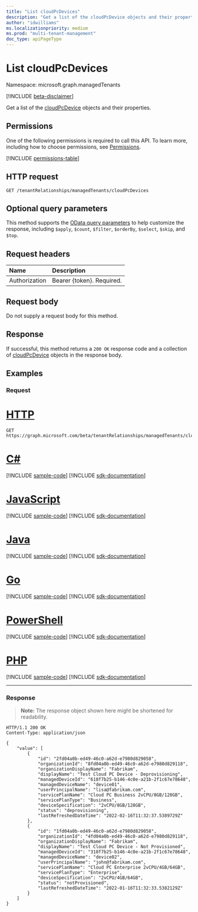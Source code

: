 ```yaml
---
title: "List cloudPcDevices"
description: "Get a list of the cloudPcDevice objects and their properties."
author: "idwilliams"
ms.localizationpriority: medium
ms.prod: "multi-tenant-management"
doc_type: apiPageType
---
```


# List cloudPcDevices
Namespace: microsoft.graph.managedTenants

[!INCLUDE [beta-disclaimer](../../includes/beta-disclaimer.md)]

Get a list of the [cloudPcDevice](../resources/managedtenants-cloudpcdevice.md) objects and their properties.

## Permissions
One of the following permissions is required to call this API. To learn more, including how to choose permissions, see [Permissions](/graph/permissions-reference).

<!-- { "blockType": "permissions", "name": "managedtenants_managedtenant_list_cloudpcdevices" } -->
[!INCLUDE [permissions-table](../includes/permissions/managedtenants-managedtenant-list-cloudpcdevices-permissions.md)]

## HTTP request

<!-- {
  "blockType": "ignored"
}
-->
``` http
GET /tenantRelationships/managedTenants/cloudPcDevices
```

## Optional query parameters
This method supports the [OData query parameters](/graph/query-parameters) to help customize the response, including `$apply`, `$count`, `$filter`, `$orderBy`, `$select`, `$skip`, and `$top`.

## Request headers
|Name|Description|
|:---|:---|
|Authorization|Bearer {token}. Required.|

## Request body
Do not supply a request body for this method.

## Response

If successful, this method returns a `200 OK` response code and a collection of [cloudPcDevice](../resources/managedtenants-cloudpcdevice.md) objects in the response body.

## Examples

### Request

# [HTTP](#tab/http)
<!-- {
  "blockType": "request",
  "name": "list_cloudpcdevice"
}
-->
``` http
GET https://graph.microsoft.com/beta/tenantRelationships/managedTenants/cloudPcDevices
```

# [C#](#tab/csharp)
[!INCLUDE [sample-code](../includes/snippets/csharp/list-cloudpcdevice-csharp-snippets.md)]
[!INCLUDE [sdk-documentation](../includes/snippets/snippets-sdk-documentation-link.md)]

# [JavaScript](#tab/javascript)
[!INCLUDE [sample-code](../includes/snippets/javascript/list-cloudpcdevice-javascript-snippets.md)]
[!INCLUDE [sdk-documentation](../includes/snippets/snippets-sdk-documentation-link.md)]

# [Java](#tab/java)
[!INCLUDE [sample-code](../includes/snippets/java/list-cloudpcdevice-java-snippets.md)]
[!INCLUDE [sdk-documentation](../includes/snippets/snippets-sdk-documentation-link.md)]

# [Go](#tab/go)
[!INCLUDE [sample-code](../includes/snippets/go/list-cloudpcdevice-go-snippets.md)]
[!INCLUDE [sdk-documentation](../includes/snippets/snippets-sdk-documentation-link.md)]

# [PowerShell](#tab/powershell)
[!INCLUDE [sample-code](../includes/snippets/powershell/list-cloudpcdevice-powershell-snippets.md)]
[!INCLUDE [sdk-documentation](../includes/snippets/snippets-sdk-documentation-link.md)]

# [PHP](#tab/php)
[!INCLUDE [sample-code](../includes/snippets/php/list-cloudpcdevice-php-snippets.md)]
[!INCLUDE [sdk-documentation](../includes/snippets/snippets-sdk-documentation-link.md)]

---



### Response
>**Note:** The response object shown here might be shortened for readability.
<!-- {
  "blockType": "response",
  "truncated": true,
  "@odata.type": "Collection(microsoft.graph.managedTenants.cloudPcDevice)"
}
-->
``` http
HTTP/1.1 200 OK
Content-Type: application/json

{
    "value": [
        {
            "id": "2fd04a0b-ed49-46c0-a62d-e7980d829058",
            "organizationId": "8fd04a0b-ed49-46c0-a62d-e7980d829118",
            "organizationDisplayName": "Fabrikam",
            "displayName": "Test Cloud PC Device - Deprovisioning",
            "managedDeviceId": "618f7b25-b146-4c0e-a21b-2f1c67e78648",
            "managedDeviceName": "device01",
            "userPrincipalName": "lisa@fabrikam.com",
            "servicePlanName": "Cloud PC Business 2vCPU/8GB/128GB",
            "servicePlanType": "Business",
            "deviceSpecification": "2vCPU/8GB/128GB",
            "status": "deprovisioning",
            "lastRefreshedDateTime": "2022-02-16T11:32:37.5389729Z"
        },
        {
            "id": "1fd04a0b-ed49-46c0-a62d-e7980d829058",
            "organizationId": "4fd04a0b-ed49-46c0-a62d-e7980d829118",
            "organizationDisplayName": "Fabrikam",
            "displayName": "Test Cloud PC Device - Not Provisioned",
            "managedDeviceId": "318f7b25-b146-4c0e-a21b-2f1c67e78648",
            "managedDeviceName": "device02",
            "userPrincipalName": "john@fabrikam.com",
            "servicePlanName": "Cloud PC Enterprise 2vCPU/4GB/64GB",
            "servicePlanType": "Enterprise",
            "deviceSpecification": "2vCPU/4GB/64GB",
            "status": "notProvisioned",
            "lastRefreshedDateTime": "2022-01-16T11:32:33.5382129Z"
        }
    ]
}
```
